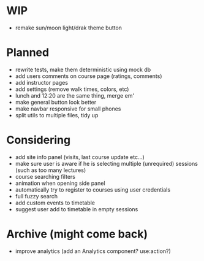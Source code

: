 # WIP

- remake sun/moon light/drak theme button

# Planned

- rewrite tests, make them deterministic using mock db
- add users comments on course page (ratings, comments)
- add instructor pages
- add settings (remove walk times, colors, etc)
- lunch and 12:20 are the same thing, merge em'
- make general button look better
- make navbar responsive for small phones
- split utils to multiple files, tidy up

# Considering

- add site info panel (visits, last course update etc...)
- make sure user is aware if he is selecting multiple (unrequired) sessions (such as too many lectures)
- course searching filters
- animation when opening side panel
- automatically try to register to courses using user credentials
- full fuzzy search
- add custom events to timetable
- suggest user add to timetable in empty sessions

# Archive (might come back)

- improve analytics (add an Analytics component? use:action?)
